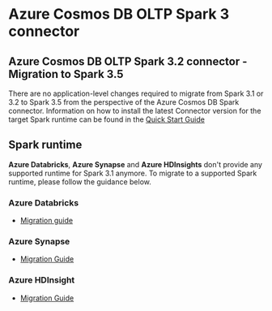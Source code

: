 # Azure Cosmos DB OLTP Spark 3 connector

## Azure Cosmos DB OLTP Spark 3.2 connector - Migration to Spark 3.5
There are no application-level changes required to migrate from Spark 3.1 or 3.2 to Spark 3.5 from the perspective of the Azure Cosmos DB Spark connector. Information on how to install the latest Connector version for the target Spark runtime can be found in the [Quick Start Guide](https://github.com/Azure/azure-sdk-for-java/blob/main/sdk/cosmos/azure-cosmos-spark_3/docs/quick-start.md)

## Spark runtime
**Azure Databricks**, **Azure Synapse** and **Azure HDInsights** don't provide any supported runtime for Spark 3.1 anymore. To migrate to a supported Spark runtime, please follow the guidance below.

### Azure Databricks
- [Migration guide](https://learn.microsoft.com/azure/databricks/release-notes/runtime/#apache-spark-migration-guidance)

### Azure Synapse
- [Migration Guide](https://learn.microsoft.com/azure/synapse-analytics/spark/apache-spark-version-support#migration-between-apache-spark-versions---support)

### Azure HDInsight
- [Migration Guide](https://learn.microsoft.com/azure/hdinsight/hdinsight-upgrade-cluster)